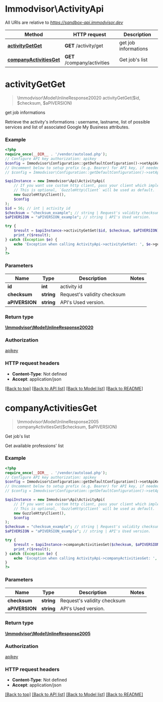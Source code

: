# Immodvisor\ActivityApi

All URIs are relative to *https://sandbox-api.immodvisor.dev*

Method | HTTP request | Description
------------- | ------------- | -------------
[**activityGetGet**](ActivityApi.md#activitygetget) | **GET** /activity/get | get job informations
[**companyActivitiesGet**](ActivityApi.md#companyactivitiesget) | **GET** /company/activities | Get job&#x27;s list

# **activityGetGet**
> \Immodvisor\Model\InlineResponse20020 activityGetGet($id, $checksum, $aPIVERSION)

get job informations

Retrieve the activity's informations : username, lastname, list of possible services and list of associated Google My Business attributes.

### Example
```php
<?php
require_once(__DIR__ . '/vendor/autoload.php');
// Configure API key authorization: apikey
$config = Immodvisor\Configuration::getDefaultConfiguration()->setApiKey('APIKEY', 'YOUR_API_KEY');
// Uncomment below to setup prefix (e.g. Bearer) for API key, if needed
// $config = Immodvisor\Configuration::getDefaultConfiguration()->setApiKeyPrefix('APIKEY', 'Bearer');

$apiInstance = new Immodvisor\Api\ActivityApi(
    // If you want use custom http client, pass your client which implements `GuzzleHttp\ClientInterface`.
    // This is optional, `GuzzleHttp\Client` will be used as default.
    new GuzzleHttp\Client(),
    $config
);
$id = 56; // int | activity id
$checksum = "checksum_example"; // string | Request's validity checksum
$aPIVERSION = "aPIVERSION_example"; // string | API's Used version.

try {
    $result = $apiInstance->activityGetGet($id, $checksum, $aPIVERSION);
    print_r($result);
} catch (Exception $e) {
    echo 'Exception when calling ActivityApi->activityGetGet: ', $e->getMessage(), PHP_EOL;
}
?>
```

### Parameters

Name | Type | Description  | Notes
------------- | ------------- | ------------- | -------------
 **id** | **int**| activity id |
 **checksum** | **string**| Request&#x27;s validity checksum |
 **aPIVERSION** | **string**| API&#x27;s Used version. |

### Return type

[**\Immodvisor\Model\InlineResponse20020**](../Model/InlineResponse20020.md)

### Authorization

[apikey](../../README.md#apikey)

### HTTP request headers

 - **Content-Type**: Not defined
 - **Accept**: application/json

[[Back to top]](#) [[Back to API list]](../../README.md#documentation-for-api-endpoints) [[Back to Model list]](../../README.md#documentation-for-models) [[Back to README]](../../README.md)

# **companyActivitiesGet**
> \Immodvisor\Model\InlineResponse2005 companyActivitiesGet($checksum, $aPIVERSION)

Get job's list

Get available professions' list

### Example
```php
<?php
require_once(__DIR__ . '/vendor/autoload.php');
// Configure API key authorization: apikey
$config = Immodvisor\Configuration::getDefaultConfiguration()->setApiKey('APIKEY', 'YOUR_API_KEY');
// Uncomment below to setup prefix (e.g. Bearer) for API key, if needed
// $config = Immodvisor\Configuration::getDefaultConfiguration()->setApiKeyPrefix('APIKEY', 'Bearer');

$apiInstance = new Immodvisor\Api\ActivityApi(
    // If you want use custom http client, pass your client which implements `GuzzleHttp\ClientInterface`.
    // This is optional, `GuzzleHttp\Client` will be used as default.
    new GuzzleHttp\Client(),
    $config
);
$checksum = "checksum_example"; // string | Request's validity checksum
$aPIVERSION = "aPIVERSION_example"; // string | API's Used version.

try {
    $result = $apiInstance->companyActivitiesGet($checksum, $aPIVERSION);
    print_r($result);
} catch (Exception $e) {
    echo 'Exception when calling ActivityApi->companyActivitiesGet: ', $e->getMessage(), PHP_EOL;
}
?>
```

### Parameters

Name | Type | Description  | Notes
------------- | ------------- | ------------- | -------------
 **checksum** | **string**| Request&#x27;s validity checksum |
 **aPIVERSION** | **string**| API&#x27;s Used version. |

### Return type

[**\Immodvisor\Model\InlineResponse2005**](../Model/InlineResponse2005.md)

### Authorization

[apikey](../../README.md#apikey)

### HTTP request headers

 - **Content-Type**: Not defined
 - **Accept**: application/json

[[Back to top]](#) [[Back to API list]](../../README.md#documentation-for-api-endpoints) [[Back to Model list]](../../README.md#documentation-for-models) [[Back to README]](../../README.md)


